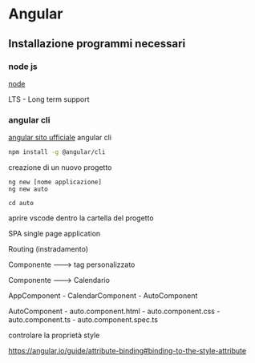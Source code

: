 # Angular

## Installazione programmi necessari

### node js
[node](https://nodejs.org/en/download/)

LTS - Long term support

### angular cli
[angular sito ufficiale](https://angular.io/cli)
angular cli 

```bash
npm install -g @angular/cli
```

creazione di un  nuovo progetto

```
ng new [nome applicazione]
ng new auto

cd auto
```

aprire vscode dentro la cartella del progetto


SPA single page application

Routing (instradamento) 


Componente ---> tag personalizzato

Componente ---> Calendario 

AppComponent
    - CalendarComponent
    - AutoComponent

AutoComponent
    - auto.component.html
    - auto.component.css
    - auto.component.ts
    - auto.component.spec.ts


controlare la proprietà style

https://angular.io/guide/attribute-binding#binding-to-the-style-attribute